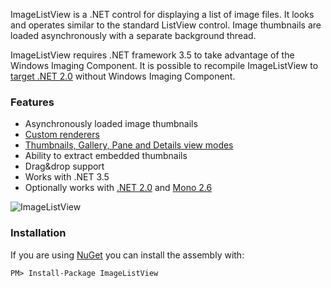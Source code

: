 ImageListView is a .NET control for displaying a list of image files. It looks and operates similar to the standard ListView control. Image thumbnails are loaded asynchronously with a separate background thread.

ImageListView requires .NET framework 3.5 to take advantage of the Windows Imaging Component. It is possible to recompile ImageListView to [target .NET 2.0](WICSupport.md) without Windows Imaging Component.

### Features ###
  * Asynchronously loaded image thumbnails
  * [Custom renderers](ImageListViewRenderer.md)
  * [Thumbnails, Gallery, Pane and Details view modes](ViewModes.md)
  * Ability to extract embedded thumbnails
  * Drag&drop support
  * Works with .NET 3.5
  * Optionally works with [.NET 2.0](WICSupport.md) and [Mono 2.6](MonoSupport.md)

![ImageListView](https://github.com/oozcitak/imagelistview/blob/wiki/ImageListView.demo.jpg)

### Installation ###

If you are using [NuGet](https://nuget.org/) you can install the assembly with:

`PM> Install-Package ImageListView`
